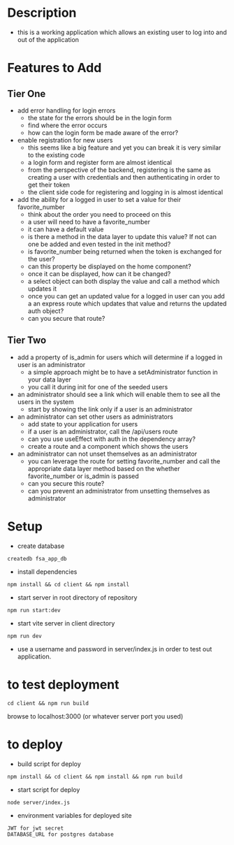 # Description

- this is a working application which allows an existing user to log into and out of the application

# Features to Add

## Tier One

- add error handling for login errors
  - the state for the errors should be in the login form
  - find where the error occurs
  - how can the login form be made aware of the error?
- enable registration for new users
  - this seems like a big feature and yet you can break it is very similar to the existing code
  - a login form and register form are almost identical
  - from the perspective of the backend, registering is the same as creating a user with credentials and then authenticating in order to get their token
  - the client side code for registering and logging in is almost identical
- add the ability for a logged in user to set a value for their favorite_number
  - think about the order you need to proceed on this
  - a user will need to have a favorite_number
  - it can have a default value
  - is there a method in the data layer to update this value? If not can one be added and even tested in the init method?
  - is favorite_number being returned when the token is exchanged for the user? 
  - can this property be displayed on the home component?
  - once it can be displayed, how can it be changed?
  - a select object can both display the value and call a method which updates it
  - once you can get an updated value for a logged in user can you add a an express route which updates that value and returns the updated auth object?
  - can you secure that route?

## Tier Two
- add a property of is_admin for users which will determine if a logged in user is an administrator
  - a simple approach might be to have a setAdministrator function in your data layer
  - you call it during init for one of the seeded users 
- an administrator should see a link which will enable them to see all the users in the system
  - start by showing the link only if a user is an administrator
- an administrator can set other users as administrators
  - add state to your application for users
  - if a user is an administrator, call the /api/users route
  - can you use useEffect with auth in the dependency array?
  - create a route and a component which shows the users
- an administrator can not unset themselves as an administrator
  - you can leverage the route for setting favorite_number and call the appropriate data layer method based on the whether favorite_number or is_admin is passed
  - can you secure this route?
  - can you prevent an administrator from unsetting themselves as administrator

# Setup

- create database

```
createdb fsa_app_db
```

- install dependencies

```
npm install && cd client && npm install
```

- start server in root directory of repository
```
npm run start:dev
```

- start vite server in client directory

```
npm run dev
```

- use a username and password in server/index.js in order to test out application.

# to test deployment
```
cd client && npm run build
```

browse to localhost:3000 (or whatever server port you used)

# to deploy
- build script for deploy

```
npm install && cd client && npm install && npm run build

```
- start script for deploy 

```
node server/index.js

```

- environment variables for deployed site

```
JWT for jwt secret
DATABASE_URL for postgres database
```

